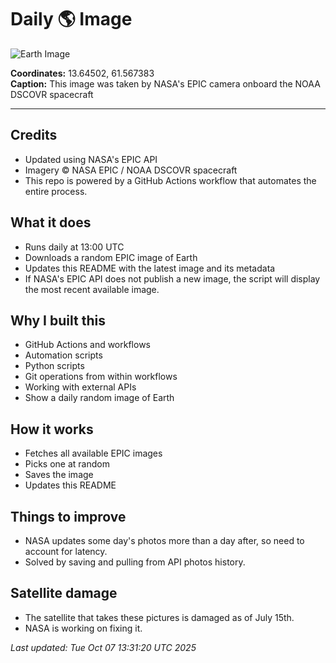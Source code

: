 # Daily 🌎 Image

![Earth Image](./history/2025-07-15/080956.jpg)

**Coordinates:** 13.64502, 61.567383  
**Caption:** This image was taken by NASA's EPIC camera onboard the NOAA DSCOVR spacecraft

---

## Credits

- Updated using NASA's EPIC API 
- Imagery © NASA EPIC / NOAA DSCOVR spacecraft  
- This repo is powered by a GitHub Actions workflow that automates the entire process.

## What it does

- Runs daily at 13:00 UTC  
- Downloads a random EPIC image of Earth  
- Updates this README with the latest image and its metadata  
- If NASA's EPIC API does not publish a new image, the script will display the most recent available image.

## Why I built this

- GitHub Actions and workflows  
- Automation scripts 
- Python scripts
- Git operations from within workflows  
- Working with external APIs  
- Show a daily random image of Earth

## How it works

- Fetches all available EPIC images  
- Picks one at random  
- Saves the image  
- Updates this README  

## Things to improve

- NASA updates some day's photos more than a day after, so need to account for latency. 
- Solved by saving and pulling from API photos history.

## Satellite damage

- The satellite that takes these pictures is damaged as of July 15th.
- NASA is working on fixing it.

_Last updated: Tue Oct 07 13:31:20 UTC 2025_
